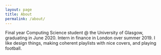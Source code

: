 ```yaml
---
layout: page
title: About
permalink: /about/
---
```


Final year Computing Science student @ the University of Glasgow, graduating in June 2020. Intern in finance in London over summer 2019. I like design things, making coherent playlists with nice covers, and playing football.
